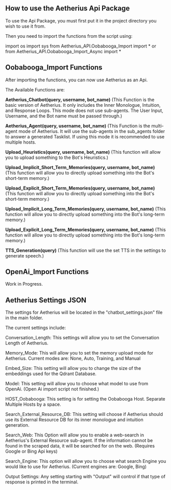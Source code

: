## How to use the Aetherius Api Package

To use the Api Package, you must first put it in the project directory you wish to use it from.

Then you need to import the functions from the script using:

import os
import sys
from Aetherius_API.Oobabooga_Import import *
or
from Aetherius_API.Oobabooga_Import_Async import *





## Oobabooga_Import Functions

After importing the functions, you can now use Aetherius as an Api.

The Available Functions are:

**Aetherius_Chatbot(query, username, bot_name)**
(This Function is the basic version of Aetherius.  It only includes the Inner Monologue, Intuition, and Response Loops.  This mode does not use sub-agents.  The User Input, Username, and the Bot name must be passed through.)

**Aetherius_Agent(query, username, bot_name)**
(This Function is the multi-agent mode of Aetherius.  It will use the sub-agents in the sub_agents folder to answer a generated Tasklist.  If using this mode it is recommended to use multiple hosts.

**Upload_Heuristics(query, username, bot_name)**
(This function will allow you to upload something to the Bot's Heuristics.)

**Upload_Implicit_Short_Term_Memories(query, username, bot_name)**
(This function will allow you to directly upload something into the Bot's short-term memory.)

**Upload_Explicit_Short_Term_Memories(query, username, bot_name)**
(This function will allow you to directly upload something into the Bot's short-term memory.)

**Upload_Implicit_Long_Term_Memories(query, username, bot_name)**
(This function will allow you to directly upload something into the Bot's long-term memory.)

**Upload_Explicit_Long_Term_Memories(query, username, bot_name)**
(This function will allow you to directly upload something into the Bot's long-term memory.)

**TTS_Generation(query)**
(This function will use the set TTS in the settings to generate speech.)

## OpenAi_Import Functions

Work in Progress.






## Aetherius Settings JSON

The settings for Aetherius will be located in the "chatbot_settings.json" file in the main folder.

The current settings include: 

Conversation_Length: This settings will allow you to set the Conversation Length of Aetherius.

Memory_Mode: This will allow you to set the memory upload mode for Aetherius.  Current modes are: None, Auto, Training, and Manual

Embed_Size: This setting will allow you to change the size of the embeddings used for the Qdrant Database.

Model: This setting will allow you to choose what model to use from OpenAi.  (Open Ai import script not finished.)

HOST_Oobabooga: This setting is for setting the Oobabooga Host.  Separate Multiple Hosts by a space.

Search_External_Resource_DB: This setting will choose if Aetherius should use its External Resource DB for its inner monologue and intuition generation.

Search_Web: This Option will allow you to enable a web-search in Aetherius's External Resource sub-agent.  If the information cannot be found in the scraped data, it will be searched for on the web. (Requires Google or Bing Api keys)

Search_Engine: This option will allow you to choose what search Engine you would like to use for Aetherius. (Current engines are: Google, Bing)

Output Settings: Any setting starting with "Output" will control if that type of response is printed in the terminal.